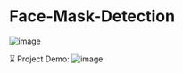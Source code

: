 # Face-Mask-Detection
![image](https://user-images.githubusercontent.com/91404372/178973469-4c9b56b6-10ea-47c0-a81e-aa9eb7abf0f1.png)


⌛ Project Demo:
![image](https://user-images.githubusercontent.com/91404372/178973356-aed6df46-e8a8-41ae-bb30-fd9d3b21dea5.png)
